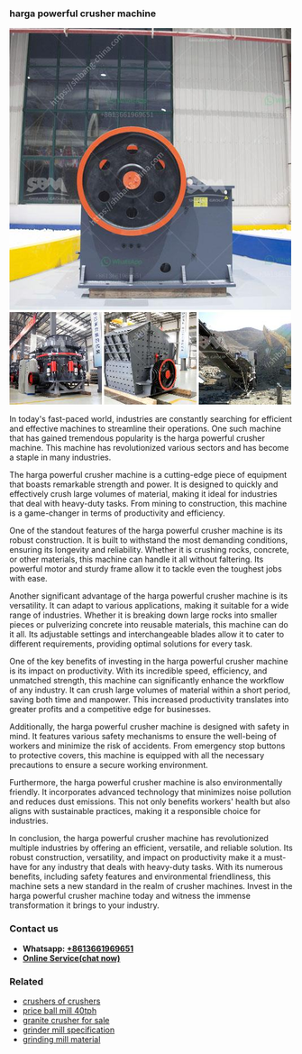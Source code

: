 <h3>harga powerful crusher machine</h3><img src='1704791671.jpg' alt=''><p>In today's fast-paced world, industries are constantly searching for efficient and effective machines to streamline their operations. One such machine that has gained tremendous popularity is the harga powerful crusher machine. This machine has revolutionized various sectors and has become a staple in many industries.</p><p>The harga powerful crusher machine is a cutting-edge piece of equipment that boasts remarkable strength and power. It is designed to quickly and effectively crush large volumes of material, making it ideal for industries that deal with heavy-duty tasks. From mining to construction, this machine is a game-changer in terms of productivity and efficiency.</p><p>One of the standout features of the harga powerful crusher machine is its robust construction. It is built to withstand the most demanding conditions, ensuring its longevity and reliability. Whether it is crushing rocks, concrete, or other materials, this machine can handle it all without faltering. Its powerful motor and sturdy frame allow it to tackle even the toughest jobs with ease.</p><p>Another significant advantage of the harga powerful crusher machine is its versatility. It can adapt to various applications, making it suitable for a wide range of industries. Whether it is breaking down large rocks into smaller pieces or pulverizing concrete into reusable materials, this machine can do it all. Its adjustable settings and interchangeable blades allow it to cater to different requirements, providing optimal solutions for every task.</p><p>One of the key benefits of investing in the harga powerful crusher machine is its impact on productivity. With its incredible speed, efficiency, and unmatched strength, this machine can significantly enhance the workflow of any industry. It can crush large volumes of material within a short period, saving both time and manpower. This increased productivity translates into greater profits and a competitive edge for businesses.</p><p>Additionally, the harga powerful crusher machine is designed with safety in mind. It features various safety mechanisms to ensure the well-being of workers and minimize the risk of accidents. From emergency stop buttons to protective covers, this machine is equipped with all the necessary precautions to ensure a secure working environment.</p><p>Furthermore, the harga powerful crusher machine is also environmentally friendly. It incorporates advanced technology that minimizes noise pollution and reduces dust emissions. This not only benefits workers' health but also aligns with sustainable practices, making it a responsible choice for industries.</p><p>In conclusion, the harga powerful crusher machine has revolutionized multiple industries by offering an efficient, versatile, and reliable solution. Its robust construction, versatility, and impact on productivity make it a must-have for any industry that deals with heavy-duty tasks. With its numerous benefits, including safety features and environmental friendliness, this machine sets a new standard in the realm of crusher machines. Invest in the harga powerful crusher machine today and witness the immense transformation it brings to your industry.</p><h3>Contact us</h3><ul><li><strong>Whatsapp:&nbsp;<a href="https://wa.me/8613661969651">+8613661969651</a></strong></li><li><a href="https://swt.shibang-china.com/?git&amp;zhl&amp;harga powerful crusher machine"><strong>Online Service(chat now)</strong></a></li></ul><h3>Related</h3><ul><li><a href='crushers of crushers.md'>crushers of crushers</a></li><li><a href='price ball mill 40tph.md'>price ball mill 40tph</a></li><li><a href='granite crusher for sale.md'>granite crusher for sale</a></li><li><a href='grinder mill specification.md'>grinder mill specification</a></li><li><a href='grinding mill material.md'>grinding mill material</a></li></ul>